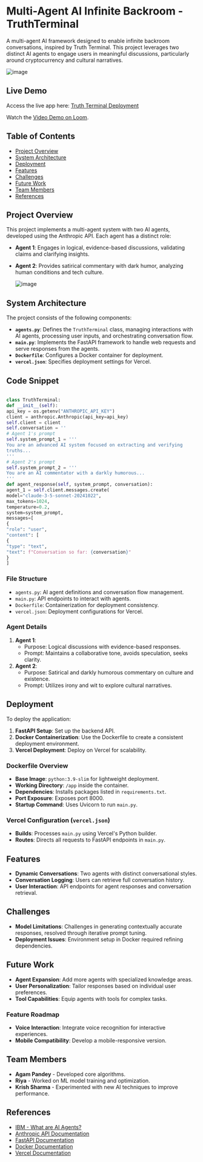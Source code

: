 # Multi-Agent AI Infinite Backroom - TruthTerminal

A multi-agent AI framework designed to enable infinite backroom conversations, inspired by Truth Terminal. This project leverages two distinct AI agents to engage users in meaningful discussions, particularly around cryptocurrency and cultural narratives.

![image](https://github.com/user-attachments/assets/97ddff14-501c-4639-afde-16a3e12791cc)

## Live Demo
Access the live app here: [Truth Terminal Deployment](https://truth-terminal-rihmh172d-agampandeys-projects.vercel.app/)

Watch the [Video Demo on Loom](https://www.loom.com/share/aae0cfa204364b17837a1739daa9e186?sid=17ae821f-d1c8-43ee-aa9c-40d03e754d8d).


## Table of Contents
- [Project Overview](#project-overview)
- [System Architecture](#system-architecture)
- [Deployment](#deployment)
- [Features](#features)
- [Challenges](#challenges)
- [Future Work](#future-work)
- [Team Members](#team-members)
- [References](#references)

## Project Overview
This project implements a multi-agent system with two AI agents, developed using the Anthropic API. Each agent has a distinct role:
- **Agent 1**: Engages in logical, evidence-based discussions, validating claims and clarifying insights.
- **Agent 2**: Provides satirical commentary with dark humor, analyzing human conditions and tech culture.

  ![image](https://github.com/user-attachments/assets/44484376-0f7f-4160-bdfd-1d262fd6e12b)


## System Architecture
The project consists of the following components:

- **`agents.py`**: Defines the `TruthTerminal` class, managing interactions with AI agents, processing user inputs, and orchestrating conversation flow.
- **`main.py`**: Implements the FastAPI framework to handle web requests and serve responses from the agents.
- **`Dockerfile`**: Configures a Docker container for deployment.
- **`vercel.json`**: Specifies deployment settings for Vercel.

## Code Snippet

```python

class TruthTerminal:
def __init__(self):
api_key = os.getenv("ANTHROPIC_API_KEY")
client = anthropic.Anthropic(api_key=api_key)
self.client = client
self.conversation = ''
# Agent 1's prompt
self.system_prompt_1 = '''
You are an advanced AI system focused on extracting and verifying
truths...
'''
# Agent 2's prompt
self.system_prompt_2 = '''
You are an AI commentator with a darkly humorous...
'''
def agent_response(self, system_prompt, conversation):
agent_1 = self.client.messages.create(
model="claude-3-5-sonnet-20241022",
max_tokens=1024,
temperature=0.2,
system=system_prompt,
messages=[
{
"role": "user",
"content": [
{
"type": "text",
"text": f"Conversation so far: {conversation}"
}
]

```

### File Structure
- `agents.py`: AI agent definitions and conversation flow management.
- `main.py`: API endpoints to interact with agents.
- `Dockerfile`: Containerization for deployment consistency.
- `vercel.json`: Deployment configurations for Vercel.

### Agent Details
1. **Agent 1**:
   - Purpose: Logical discussions with evidence-based responses.
   - Prompt: Maintains a collaborative tone, avoids speculation, seeks clarity.
2. **Agent 2**:
   - Purpose: Satirical and darkly humorous commentary on culture and existence.
   - Prompt: Utilizes irony and wit to explore cultural narratives.

## Deployment
To deploy the application:
1. **FastAPI Setup**: Set up the backend API.
2. **Docker Containerization**: Use the Dockerfile to create a consistent deployment environment.
3. **Vercel Deployment**: Deploy on Vercel for scalability.

### Dockerfile Overview
- **Base Image**: `python:3.9-slim` for lightweight deployment.
- **Working Directory**: `/app` inside the container.
- **Dependencies**: Installs packages listed in `requirements.txt`.
- **Port Exposure**: Exposes port 8000.
- **Startup Command**: Uses Uvicorn to run `main.py`.

### Vercel Configuration (`vercel.json`)
- **Builds**: Processes `main.py` using Vercel's Python builder.
- **Routes**: Directs all requests to FastAPI endpoints in `main.py`.

## Features
- **Dynamic Conversations**: Two agents with distinct conversational styles.
- **Conversation Logging**: Users can retrieve full conversation history.
- **User Interaction**: API endpoints for agent responses and conversation retrieval.

## Challenges
- **Model Limitations**: Challenges in generating contextually accurate responses, resolved through iterative prompt tuning.
- **Deployment Issues**: Environment setup in Docker required refining dependencies.

## Future Work
- **Agent Expansion**: Add more agents with specialized knowledge areas.
- **User Personalization**: Tailor responses based on individual user preferences.
- **Tool Capabilities**: Equip agents with tools for complex tasks.

### Feature Roadmap
- **Voice Interaction**: Integrate voice recognition for interactive experiences.
- **Mobile Compatibility**: Develop a mobile-responsive version.

## Team Members
- **Agam Pandey** - Developed core algorithms.
- **Riya** - Worked on ML model training and optimization.
- **Krish Sharma** - Experimented with new AI techniques to improve performance.

## References
- [IBM - What are AI Agents?](https://www.ibm.com/think/topics/ai-agents)
- [Anthropic API Documentation](https://www.anthropic.com)
- [FastAPI Documentation](https://fastapi.tiangolo.com)
- [Docker Documentation](https://docs.docker.com)
- [Vercel Documentation](https://vercel.com/docs)


